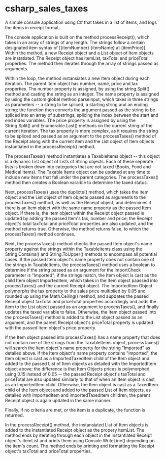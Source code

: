 # csharp_sales_taxes
A simple console application using C# that takes in a list of items, and logs the items in receipt format.

The console application is built on the method processReceipt(), which takes in an array of strings of any length. The strings follow a
certain designated item syntax of [{itemNumber} {itemName} at {itemPrice}]. Within the method, a new Receipt object and a List object of
Item objects are instatiated. The Receipt object has itemList, taxTotal and priceTotal properties. The method then iterates through the 
array of strings passed as arguments.

Within the loop, the method instansiates a new Item object during each iteration. The parent item object has number, name, price and tax 
properties. The number property is assigned, by using the string.Split() method and casting the string as an integer. The name
property is assigned by using the custom global method parseInput, which takes in three strings as parameters -- a string to be spliced,
a starting string and an ending string; the function then converts the argument passed as the string to be spliced into an array of
substrings, splicing the index between the start and end index variables. The price property is assigned by using the String.Split()
and Enumerable.Last() methods on the current string of the current iteration. The tax property is more complex, as it requires the string 
to be spliced and passed as an argument to the processTaxes() method of the Receipt along with the current item and the List object of 
Item objects instantiated in the processReceipt() method.

The processTaxes() method instantiates a TaxableItems object -- this object is a dynamic List object of Lists of String objects. Each
of these seperate lists is broken down into categories that are not taxed (Books, Food and Medical Items). The Taxable Items object
can be updated at any time to include new items that fall under the parent categories. The processTaxes() method then creates a Boolean
varaible to determine the taxed status. 

Next, processTaxes() uses the duplicte() method, which takes the Item object and the List object of Item objects passed as arguments to 
the processTaxes() method, as well as the Receipt object, and determines if there is an Item object with the same name property as the 
passed Item object. If there is, the Item object within the Receipt object passed is updated by adding the passed Item's tax, number and 
price; the Receipt object's total taxTotal and priceTotal properties are also updated, and the method returns true. Otherwise, the method 
returns false, to which the processTaxes() method continues.

Next, the processTaxes() method checks the passed Item object's name property against the strings within the TaxableItems class using the 
String.Contains() and String.ToUpper() methods to encompass all potential cases. If the passed Item object's name property does not 
contain one of the strings in TaxableItems, the processTaxes() method uses a boolean to determine if the string passed as an argument 
for the importCheck parameter is "Imported"; if the strings match, the Item object is cast as the child Item object ImportedItem, which 
takes in the Item object paassed into processTaxes() and the current Receipt object. The ImportedItem Object polymorphs the tax property 
to the sales price multiplied by 0.05 and rounded up using the Math.Ceiling() method, and aupdates the passed Receipt object taxTotal and
priceTotal properties accordingly and adds the item to the List object passed as an argument to processTaxes(), and finally updates the
taxed variable to false. Otherwise, the Item object passed into the processTaxes() method is added to the List object passed as an
argument, and the parent Receipt object's priceTotal property is updated with the passed Item object's price property.

If the Item object passed into processTaxes() has a name property that does not contain one of the strings from the TaxableItems object,
processTaxes() will search the Item object's name property for the string "Imported" as detailed above. If the Item object's name
property contains "Imported", the Item object is cast as a ImportedTaxedItem child of the Item object and added to the passed List of
Item objects as detailed with the ImportedItem object above; the difference is that Item Objects prices is polymorphed using 0.15
instead of 0.05 -- the passed Receipt object's taxTotal and priceTotal are also updated similarly to that of when an Item object is
cast as an ImportedItem child. Otherwise, the Item object is cast as a TaxedItem child of the Item object and added to the passed List 
of Item objects, as detailed with ImportedItem and ImportedTaxedItem children; the parent Receipt object is again updated in the same
manner.

Finally, if no criteria are met, or the item is a duplicate, the function is returned.

In the processReceipt() method, the instansiated List of Item objects is added to the instantiated Receipt object as the propery
itemList. The method ends by iterating through each object in the instantiated Receipt object's itemList and prints them using
Console.WriteLine() depending on the item's count. The method ends by printing and formatting the Receipt object's taxTotal and 
priceTotal properties.
